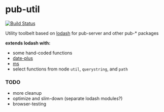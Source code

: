 # pub-util
[![Build Status](https://api.travis-ci.org/jldec/pub-util.svg?branch=master)](https://travis-ci.org/jldec/pub-util)

Utility toolbelt based on [lodash](http://lodash.com/) for pub-server and other pub-* packages

**extends lodash with:**
- some hand-coded functions
- [date-plus](https://www.npmjs.com/package/date-plus)
- [ms](https://www.npmjs.com/package/ms)
- select functions from node `util`, `querystring`, and `path`

### TODO
- more cleanup
- optimize and slim-down (separate lodash modules?)
- browser-testing
